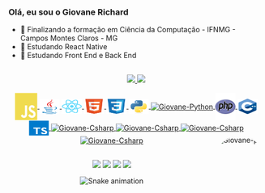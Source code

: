 ### Olá, eu sou o Giovane Richard



- 🔭 Finalizando a formação em Ciência da Computação - IFNMG - Campos Montes Claros - MG
- 🌱 Estudando React Native
- 👯 Estudando Front End e Back End

##

<div align="center">
  <a href="https://github.com/GiovaneRichard">
  <img height="180em" src="https://github-readme-stats.vercel.app/api?username=giovanerichard&show_icons=true&theme=gruvbox&include_all_commits=true&count_private=true"/>
  <img height="180em" src="https://github-readme-stats.vercel.app/api/top-langs/?username=giovanerichard&layout=compact&langs_count=7&theme=gruvbox"/>
</div>

<div style="display: inline_block" align="center"><br>
  <img align="center" alt="Giovane-Js" height="55" width="45" src="https://raw.githubusercontent.com/devicons/devicon/master/icons/javascript/javascript-plain.svg">
  <img align="center" alt="Giovane-java" height="30" width="40" src="https://raw.githubusercontent.com/devicons/devicon/master/icons/java/java-original.svg">
  <img align="center" alt="Giovane-React" height="30" width="40" src="https://raw.githubusercontent.com/devicons/devicon/master/icons/react/react-original.svg">
  <img align="center" alt="Giovane-HTML" height="30" width="40" src="https://raw.githubusercontent.com/devicons/devicon/master/icons/html5/html5-original.svg">
  <img align="center" alt="Giovane-CSS" height="30" width="40" src="https://raw.githubusercontent.com/devicons/devicon/master/icons/css3/css3-original.svg">
  <img align="center" alt="Giovane-Python" height="30" width="40" src="https://raw.githubusercontent.com/devicons/devicon/master/icons/python/python-original.svg">
  <img align="center" alt="Giovane-Python" height="30" width="40" src="https://cdn.jsdelivr.net/gh/devicons/devicon/icons/c/c-original.svg" />
  <img align="center" alt="Giovane-Csharp" height="55" width="40" src="https://raw.githubusercontent.com/devicons/devicon/master/icons/php/php-original.svg">
  <img align="center" alt="Giovane-Csharp" height="30" width="40" src="https://raw.githubusercontent.com/devicons/devicon/master/icons/cplusplus/cplusplus-original.svg">
  <img align="center" alt="Giovane-Csharp" height="30" width="40" src="https://raw.githubusercontent.com/devicons/devicon/master/icons/typescript/typescript-original.svg">
  <img align="center" alt="Giovane-Csharp" height="30" width="40" src="https://www.svgrepo.com/show/354118/nodejs.svg">
  <img align="center" alt="Giovane-Csharp" height="30" width="40" src="https://seeklogo.com/images/N/next-js-icon-logo-EE302D5DBD-seeklogo.com.png">
  <img align="center" alt="Giovane-Csharp" height="30" width="30" src="https://res.cloudinary.com/practicaldev/image/fetch/s--xfAYl4Wt--/c_imagga_scale,f_auto,fl_progressive,h_1080,q_auto,w_1080/https://dev-to-uploads.s3.amazonaws.com/uploads/articles/899zzeo7c2i92zv9ukyr.png">
  <img align="center" alt="Giovane-Csharp" height="30" width="30" src="https://logowik.com/content/uploads/images/laravel8530.jpg"> 
  
  <img align="right" alt="Giovane-pic" height="150" style="border-radius:50px;"    src="https://freepngimg.com/thumb/star_wars/9-2-star-wars-jedi-png.png">
</div>
  
  ##
  
  <div align="center"> 
  <a href="https://www.youtube.com/user/giovanerichard171/videos" target="_blank"><img src="https://img.shields.io/badge/YouTube-FF0000?style=for-the-badge&logo=youtube&logoColor=white" target="_blank"></a>
  <a href="#" target="_blank"><img src="https://img.shields.io/badge/-Instagram-%23E4405F?style=for-the-badge&logo=instagram&logoColor=white" target="_blank"></a>
<!--  	<a href="#" target="_blank"><img src="https://img.shields.io/badge/Twitch-9146FF?style=for-the-badge&logo=twitch&logoColor=white" target="_blank"></a> -->
<!--  <a href="https://discord.gg/wagxzStdcR" target="_blank"><img src="https://img.shields.io/badge/Discord-7289DA?style=for-the-badge&logo=discord&logoColor=white" target="_blank"></a>  -->
  <a href = "mailto:giovanerichard@gmail.com"><img src="https://img.shields.io/badge/-Gmail-D14836?style=for-the-badge&logo=gmail&logoColor=white" target="_blank"></a>
  <a href="https://www.linkedin.com/in/giovane-richard-b44427254/" target="_blank"><img src="https://img.shields.io/badge/-LinkedIn-%230077B5?style=for-the-badge&logo=linkedin&logoColor=white" target="_blank"></a> 
 
  ![Snake animation](https://github.com/giovanerichard/giovanerichard/blob/output/github-contribution-grid-snake.svg)
 
</div>
